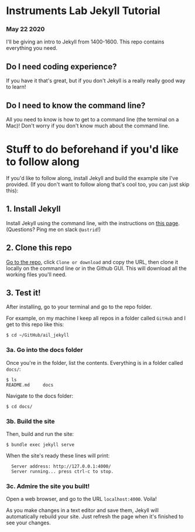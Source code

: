 # Instruments Lab Jekyll Tutorial
### May 22 2020

I'll be giving an intro to Jekyll from 1400-1600. This repo contains everything you need. 

## Do I need coding experience?

If you have it that's great, but if you don't Jekyll is a really really good way to learn!

## Do I need to know the command line?

All you need to know is how to get to a command line (the terminal on a Mac)! Don't worry if you don't know much about the command line.

# Stuff to do beforehand if you'd like to follow along

If you'd like to follow along, install Jekyll and build the example site I've provided. (If you don't want to follow along that's cool too, you can just skip this):

## 1. Install Jekyll

Install Jekyll using the command line, with the instructions on [this page](https://jekyllrb.com/docs/installation/). (Questions? Ping me on slack `@astrid`!)

## 2. Clone this repo

[Go to the repo](https://github.com/disastrid/ail_jekyll), click `Clone or download` and copy the URL, then clone it locally on the command line or in the Github GUI. This will download all the working files you'll need.

## 3. Test it!

After installing, go to your terminal and go to the repo folder.

For example, on my machine I keep all repos in a folder called `GitHub` and I get to this repo like this:

```
$ cd ~/GitHub/ail_jekyll
```
### 3a. Go into the docs folder

Once you're in the folder, list the contents. Everything is in a folder called `docs/`:

```
$ ls
README.md     docs
```

Navigate to the docs folder:
```
$ cd docs/
```

### 3b. Build the site

Then, build and run the site:
```
$ bundle exec jekyll serve
```

When the site's ready these lines will print:
```
  Server address: http://127.0.0.1:4000/
  Server running... press ctrl-c to stop.
```

### 3c. Admire the site you built!

Open a web browser, and go to the URL `localhost:4000`. Voila!

As you make changes in a text editor and save them, Jekyll will automatically rebuild your site. Just refresh the page when it's finished to see your changes.
